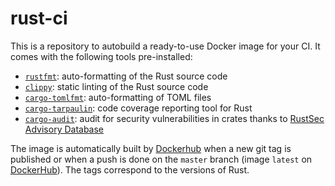 rust-ci
=====

This is a repository to autobuild a ready-to-use Docker image for your CI. It
comes with the following tools pre-installed:
- [`rustfmt`]: auto-formatting of the Rust source code
- [`clippy`]: static linting of the Rust source code
- [`cargo-tomlfmt`]: auto-formatting of TOML files
- [`cargo-tarpaulin`]: code coverage reporting tool for Rust
- [`cargo-audit`]: audit for security vulnerabilities in crates thanks to
  [RustSec Advisory Database]

The image is automatically built by [Dockerhub] when a new git tag is published
or when a push is done on the `master` branch (image `latest` on [DockerHub]).
The tags correspond to the versions of Rust.

[`rustfmt`]: https://github.com/rust-lang/rustfmt
[`clippy`]: https://github.com/rust-lang/rust-clippy
[`cargo-tomlfmt`]: https://github.com/tbrand/cargo-tomlfmt
[`cargo-tarpaulin`]: https://github.com/xd009642/tarpaulin
[`cargo-audit`]: https://github.com/RustSec/cargo-audit
[RustSec Advisory Database]: https://github.com/RustSec/advisory-db/
[DockerHub]: https://hub.docker.com
